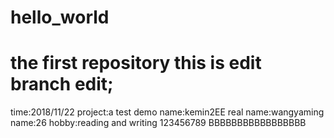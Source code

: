 # hello_world
the first repository
this is edit branch edit;
=======
time:2018/11/22
project:a test demo
name:kemin2EE
real name:wangyaming
name:26
hobby:reading and writing
123456789
BBBBBBBBBBBBBBBBB
